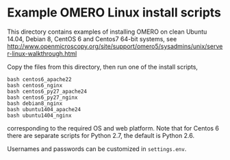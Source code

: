 Example OMERO Linux install scripts
===================================

This directory contains examples of installing OMERO on clean Ubuntu 14.04,
Debian 8, CentOS 6 and Centos7 64-bit systems, see
http://www.openmicroscopy.org/site/support/omero5/sysadmins/unix/server-linux-walkthrough.html

Copy the files from this directory, then run one of the install scripts,

	bash centos6_apache22
	bash centos6_nginx
	bash centos6_py27_apache24
	bash centos6_py27_nginx
	bash debian8_nginx
	bash ubuntu1404_apache24
	bash ubuntu1404_nginx

corresponding to the required OS and web platform. Note that for Centos 6
there are separate scripts for Python 2.7, the default is Python 2.6.

Usernames and passwords can be customized in `settings.env`.

